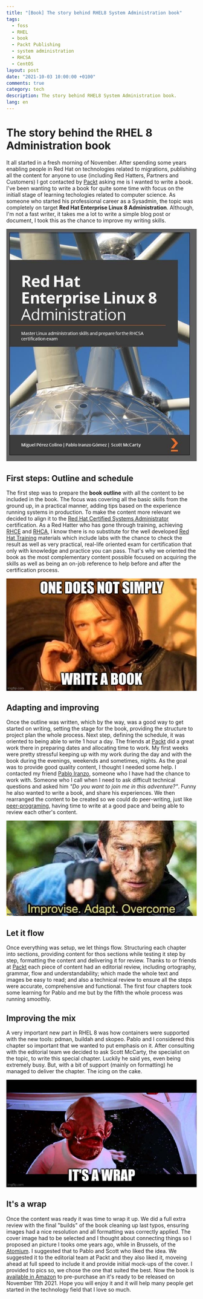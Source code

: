 ```yaml
---
title: "[Book] The story behind RHEL8 System Administration book"
tags:
  - foss
  - RHEL
  - book
  - Packt Publishing
  - system administration
  - RHCSA
  - CentOS
layout: post
date: "2021-10-03 10:00:00 +0100"
comments: true
category: tech
description: The story behind RHEL8 System Administration book.
lang: en
---
```


# The story behind the RHEL 8 Administration book
It all started in a fresh morning of November. After spending some years enabling people in Red Hat on technologies related to migrations, publishing all the content for anyone to use (including Red Hatters, Partners and Customers) I got contacted by [Packt](https://www.packtpub.com/product/red-hat-enterprise-linux-8-administration/9781800569829) asking me is I wanted to write a book. I've been wanting to write a book for quite some time with focus on the initiall stage of learning techologies related to computer science. As someone who started his professional career as a Sysadmin, the topic was completely on target **Red Hat Enterprise Linux 8 Administration**. Although, I'm not a fast writer, it takes me a lot to write a simple blog post or document, I took this as the chance to improve my writing skills.

[![Red Hat Enterprise Linux 8 Administration cover](/rhel8-cover.png)](https://s.admins.guru/buyonamazon)

## First steps: Outline and schedule
The first step was to prepare the **book outline** with all the content to be included in the book. The focus was covering all the basic skills from the ground up, in a practical manner, adding tips based on the experience running systems in production. To make the content more relevant we decided to align it to the [Red Hat Certified Systems Administrator](https://www.redhat.com/en/services/certification/rhcsa) certification. As a Red Hatter who has gone through training, achieving [RHCE](https://www.redhat.com/en/services/certification/rhce) and [RHCA](https://www.redhat.com/en/services/certification/rhca), I know there is no substitute for the well developed [Red Hat Training](https://www.redhat.com/en/services/training-and-certification) materials which include labs with the chance to check the result as well as very practical, real-life oriented exam for certification that only with knowledge and practice you can pass. That's why we oriented the book as the most complementary content possible focused on acquiring the skills as well as being an on-job reference to help before and after the certification process.

[![One does not simply write a book - from Imgflip Meme Generator](/2021-10-03_the_story-meme1.jpg)](https://imgflip.com/i/5p7a5d) 

## Adapting and improving
Once the outline was written, which by the way, was a good way to get started on writing, setting the stage for the book, providing the structure to project plan the whole process. Next step, defining the schedule, it was oriented to being able to write 1 hour a day. The friends at [Packt](https://www.packtpub.com/product/red-hat-enterprise-linux-8-administration/9781800569829) did a great work there in preparing dates and allocating time to work. My first weeks were pretty stressful keeping up with my work during the day and with the book during the evenings, weekends and sometimes, nights. As the goal was to provide good quality content, I thought I needed some help. I contacted my friend [Pablo Iranzo](https://www.amazon.com/Pablo-Iranzo-G%C3%B3mez/e/B0983L2YT5/ref=ntt_dp_epwbk_0), someone who I have had the chance to work with. Someone who I call when I need to ask difficult technical questions and asked him *"Do you want to join me in this adventure?"*. Funny he also wanted to write a book, and share his experiences. We then rearranged the content to be created so we could do peer-writing, just like [peer-programing](https://medium.com/swlh/peer-programming-positive-and-negative-perceptions-c03141c74ea0), having time to write at a good pace and being able to review each other's content. 

[![Adapt - from Imgflip Meme Generator](/2021-10-03_the_story-meme3.jpg)](https://imgflip.com/i/5p7fv5) 

## Let it flow
Once everything was setup, we let things flow. Structuring each chapter into sections, providing content for thos sections while testing it step by step, formatting the content and delivering it for review. Thanks to or friends at [Packt](https://www.packtpub.com/product/red-hat-enterprise-linux-8-administration/9781800569829) each piece of content had an editorial review, including ortography, grammar, flow and understandability; which made the whole text and images be easy to read; and also a technical review to ensure all the steps were accurate, comprehensive and functional. The first four chapters took some learning for Pablo and me but by the fifth the whole process was running smoothly.

## Improving the mix
A very important new part in RHEL 8 was how containers were supported with the new tools: pdman, buildah and skopeo. Pablo and I considered this chapter so important that we wanted to put emphasis on it. After consulting with the editorial team we decided to ask Scott McCarty, the specialist on the topic, to write this special chapter. Luckily he said yes, even being extremely busy. But, with a bit of support (mainly on formatting) he managed to deliver the chapter. The icing on the cake.

[![It's a wrap - from Imgflip Meme Generator](/2021-10-03_the_story-meme2.jpg)](https://imgflip.com/i/5p7fdz) 

## It's a wrap
Once the content was ready it was time to wrap it up. We did a full extra review with the final "builds" of the book cleaning up last typos, ensuring images had a nice resolution and all formatting was correctly applied. The cover image had to be selected and I thought about connecting things so I proposed an picture I tooks ome years ago, while in Brussels, of the [Atomium](https://atomium.be/). I suggested that to Pablo and Scott who liked the idea. We suggested it to the editorial team at Packt and they also liked it, moveing ahead at full speed to include it and provide initial mock-ups of the cover. I provided to pics so, we chose the one that suited the best. 
Now the book is [available in Amazon](https://s.admins.guru/buyonamazon) to pre-purchase an it's ready to be released on November 11th 2021. Hope you will enjoy it and it will help many people get started in the technology field that I love so much.


